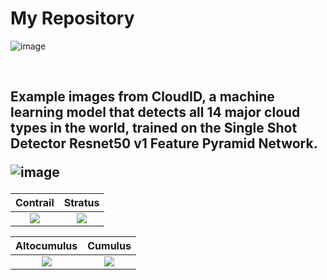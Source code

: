 # My Repository
<!---![image](https://drive.google.com/file/d/1GOuo3397rpxLVLivfORxD4vvPWPVsw5Q/view?usp=sharing) --->
![image](https://drive.google.com/uc?export=view&id=1GOuo3397rpxLVLivfORxD4vvPWPVsw5Q)
<p>&nbsp;</p>
<h2> Example images from CloudID, a machine learning model that detects all 14 major cloud types in the world, trained on the Single Shot Detector Resnet50 v1 Feature Pyramid Network.
  
![image](https://drive.google.com/uc?export=view&id=14G0rF43DMkrnv-8fQGtCqX0o9S9XeGgu)


Contrail                   | Stratus
:-------------------------:|:-------------------------:
![](https://drive.google.com/uc?export=view&id=1G_mDqO_UXz9jBmeTqw9m3nKqV-9aJ4vw)  |  ![](https://drive.google.com/uc?export=view&id=1aEi94lY4BTqnvHX5uDLaz0v7FvmQMt6D)

Altocumulus                | Cumulus
:-------------------------:|:-------------------------:
![](https://drive.google.com/uc?export=view&id=1AeQnf4w9xRW5XfV0Zd9h0KLAwDSv4XRV)  |  ![](https://drive.google.com/uc?export=view&id=1jSjiVLZTq3tYUV5u4JLADPQoln6B_nku)
                 
